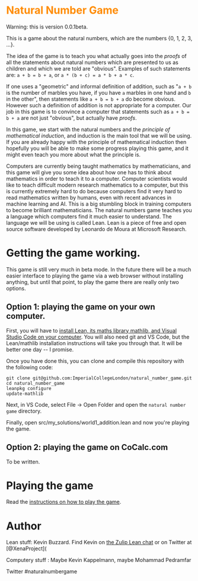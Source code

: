 <h1><span style='color:#ff8c00'> Natural Number Game
</span></h1>

Warning: this is version 0.0.1beta.

This is a game about the natural numbers, which are the numbers {0, 1, 2, 3, ...}.

The idea of the game is to teach you what actually goes into the *proofs* of all the statements about natural numbers which are presented to us as children and which we are told are "obvious". Examples of such statements are: `a + b = b + a`, or `a * (b + c) = a * b + a * c`.

If one uses a "geometric" and informal definition of addition, such as "`a + b` is the number of marbles you have, if you have `a` marbles in one hand and `b` in the other", then statements like `a + b = b + a` do become obvious. However such a definition of addition is not appropriate for a computer. Our job in this game is to convince a computer that statements such as `a + b = b + a` are not just "obvious", but actually have *proofs*.

In this game, we start with the natural numbers and the *principle of mathematical induction*, and induction is the main tool that we will be using. If you are already happy with the principle of mathematical induction then hopefully you will be able to make some progress playing this game, and it might even teach you more about what the principle is.

Computers are currently being taught mathematics by mathematicians, and this game will give you some idea about how one has to think about mathematics in order to teach it to a computer. Computer scientists would like to teach difficult modern research mathematics to a computer, but this is currently extremely hard to do because computers find it very hard to read mathematics written by humans, even with recent advances in machine learning and AI. This is a big stumbling block in training computers to become brilliant mathematicians. The natural numbers game teaches you a language which computers find it much easier to understand. The language we will be using is called Lean. Lean is a piece of free and open source software developed by Leonardo de Moura at Microsoft Research. 

# Getting the game working.

This game is still very much in beta mode. In the future there will be a much easier interface to playing the game via a web browser without installing anything, but until that point, to play the game there are really only two options.

## Option 1: playing the game on your own computer.

First, you will have to [install Lean, its maths library mathlib, and Visual Studio Code on your computer](https://github.com/leanprover-community/mathlib#installation). You will also need git and VS Code, but the Lean/mathlib installation instructions will take you through that. It will be better one day -- I promise.

Once you have done this, you can clone and compile this repository with the following code:
```
git clone git@github.com:ImperialCollegeLondon/natural_number_game.git
cd natural_number_game
leanpkg configure
update-mathlib
```

Next, in VS Code, select File -> Open Folder and open the `natural number game` directory.

Finally, open src/my_solutions/world1_addition.lean and now you're playing the game.

## Option 2: playing the game on CoCalc.com

To be written.

# Playing the game

Read the [instructions on how to play the game](INSTRUCTIONS.md).

# Author

Lean stuff: Kevin Buzzard. Find Kevin on [the Zulip Lean chat](https://leanprover.zulipchat.com) or on Twitter at [@XenaProject](

Computery stuff : Maybe Kevin Kappelmann, maybe Mohammad Pedramfar

Twitter #naturalnumbergame
